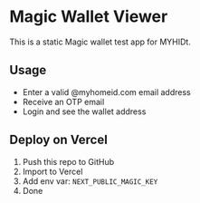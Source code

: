 
# Magic Wallet Viewer

This is a static Magic wallet test app for MYHIDt.

## Usage
- Enter a valid @myhomeid.com email address
- Receive an OTP email
- Login and see the wallet address

## Deploy on Vercel
1. Push this repo to GitHub
2. Import to Vercel
3. Add env var: `NEXT_PUBLIC_MAGIC_KEY`
4. Done
